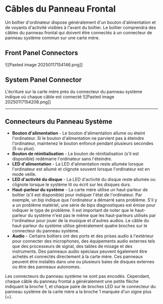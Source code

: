 
# Câbles du Panneau Frontal

 
 Un boîtier d'ordinateur dispose généralement d'un bouton d'alimentation et de voyants d'activité visibles à l'avant du boîtier. Le boîtier comprendra des câbles du panneau frontal qui doivent être connectés à un connecteur de panneau système commun sur une carte mère.


## Front Panel Connectors

![[Pasted image 20250117154146.png]]

## System Panel Connector

L'écriture sur la carte mère près du connecteur du panneau système indique où chaque câble est connecté
![[Pasted image 20250117154208.png]]



----

## Connecteurs du Panneau Système

- **Bouton d'alimentation** - Le bouton d'alimentation allume ou éteint l'ordinateur. Si le bouton d'alimentation ne parvient pas à éteindre l'ordinateur, maintenez le bouton enfoncé pendant plusieurs secondes (5 ou plus).
- **Bouton de réinitialisation** - Le bouton de réinitialisation (s'il est disponible) redémarre l'ordinateur sans l'éteindre.
- **LED d'alimentation** - La LED d'alimentation reste allumée lorsque l'ordinateur est allumé et clignote souvent lorsque l'ordinateur est en mode veille.
- **LED d'activité du disque** - La LED d'activité du disque reste allumée ou clignote lorsque le système lit ou écrit sur les disques durs.
- **Haut-parleur du système** - La carte mère utilise un haut-parleur de boîtier (s'il est disponible) pour indiquer l'état de l'ordinateur. Par exemple, un bip indique que l'ordinateur a démarré sans problème. S'il y a un problème matériel, une série de bips diagnostiques est émise pour indiquer le type de problème. Il est important de noter que le haut-parleur du système n'est pas le même que les haut-parleurs utilisés par l'ordinateur pour jouer de la musique et d'autres audios. Le câble du haut-parleur du système utilise généralement quatre broches sur le connecteur du panneau système.
- **Audio** - Certains boîtiers ont des ports et des prises audio à l'extérieur pour connecter des microphones, des équipements audio externes tels que des processeurs de signal, des tables de mixage et des instruments. Des panneaux audio spéciaux peuvent également être achetés et connectés directement à la carte mère. Ces panneaux peuvent être installés dans une ou plusieurs baies de disques externes ou être des panneaux autonomes.

Les connecteurs du panneau système ne sont pas encodés. Cependant, chaque câble du panneau frontal a généralement une petite flèche indiquant la broche 1, et chaque paire de broches LED sur le connecteur du panneau système de la carte mère a la broche 1 marquée d'un signe plus (+).
